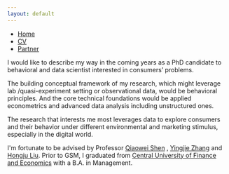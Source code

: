 ```yaml
---
layout: default
---  
```

 
 <ul>
 <li><a href="./">Home</a></li>
 <li><a href="./assets/files/CV.pdf">CV</a></li>
 <li><a href="https://siyiyu.com">Partner</a></li>
 </ul>


I would like to describe my way in the coming years as a PhD candidate to behavioral and data scientist interested in consumers’ problems.

The building conceptual framework of my research, which might leverage lab /quasi-experiment setting or observational data, would be behavioral principles. And the core technical foundations would be applied econometrics and advanced data analysis including unstructured ones. 

The research that interests me most leverages data to explore consumers and their behavior under different environmental and marketing stimulus, especially in the digital world. 

I'm fortunate to be advised by Professor [Qiaowei Shen](https://en.gsm.pku.edu.cn/conjsxq.jsp?urltype=tree.TreeTempUrl&wbtreeid=1099&user_id=qshen) ,  [Yingjie Zhang](https://sites.google.com/view/yingjiezhang/home) and [Hongju Liu](https://en.gsm.pku.edu.cn/conjsxq.jsp?urltype=tree.TreeTempUrl&wbtreeid=1099&user_id=hliu). Prior to GSM, I graduated from [Central University of Finance and Economics](http://bs.cufe.edu.cn/index.htm) with a B.A. in Management.
